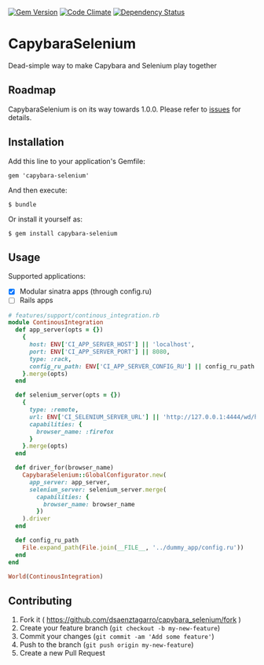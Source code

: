 [![Gem Version](https://badge.fury.io/rb/capybara-selenium.svg)](http://badge.fury.io/rb/capybara-selenium)
[![Code Climate](https://codeclimate.com/github/dsaenztagarro/capybara-selenium/badges/gpa.svg)](https://codeclimate.com/github/dsaenztagarro/capybara-selenium)
[![Dependency Status](https://gemnasium.com/dsaenztagarro/capybara-selenium.svg)](https://gemnasium.com/dsaenztagarro/capybara-selenium)

# CapybaraSelenium

Dead-simple way to make Capybara and Selenium play together

## Roadmap

CapybaraSelenium is on its way towards 1.0.0. Please refer to 
[issues](https://github.com/dsaenztagarro/capybara-selenium/issues) for details.

## Installation

Add this line to your application's Gemfile:

    gem 'capybara-selenium'

And then execute:

    $ bundle

Or install it yourself as:

    $ gem install capybara-selenium

## Usage

Supported applications:

- [X] Modular sinatra apps (through config.ru)
- [ ] Rails apps

```ruby
# features/support/continous_integration.rb
module ContinousIntegration
  def app_server(opts = {})
    {
      host: ENV['CI_APP_SERVER_HOST'] || 'localhost',
      port: ENV['CI_APP_SERVER_PORT'] || 8080,
      type: :rack,
      config_ru_path: ENV['CI_APP_SERVER_CONFIG_RU'] || config_ru_path
    }.merge(opts)
  end

  def selenium_server(opts = {})
    {
      type: :remote,
      url: ENV['CI_SELENIUM_SERVER_URL'] || 'http://127.0.0.1:4444/wd/hub',
      capabilities: {
        browser_name: :firefox
      }
    }.merge(opts)
  end

  def driver_for(browser_name)
    CapybaraSelenium::GlobalConfigurator.new(
      app_server: app_server,
      selenium_server: selenium_server.merge(
        capabilities: {
          browser_name: browser_name
        })
    ).driver
  end

  def config_ru_path
    File.expand_path(File.join(__FILE__, '../dummy_app/config.ru'))
  end
end

World(ContinousIntegration)
```

## Contributing

1. Fork it ( https://github.com/dsaenztagarro/capybara_selenium/fork )
2. Create your feature branch (`git checkout -b my-new-feature`)
3. Commit your changes (`git commit -am 'Add some feature'`)
4. Push to the branch (`git push origin my-new-feature`)
5. Create a new Pull Request
